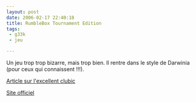 ```yaml
---
layout: post
date: 2006-02-17 22:40:18
title: RumbleBox Tournament Edition
tags:
 - g33k
 - jeu

---
```


Un jeu trop trop bizarre, mais trop bien. Il rentre dans le style de Darwinia (pour ceux qui connaissent !!!).

[Article sur l'excellent clubic](http://www.clubic.com/telecharger-fiche18925-rumblebox.html)

[Site officiel](http://phackett.com/rumblebox/)
